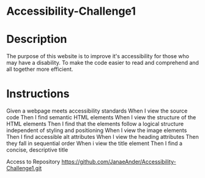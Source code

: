 # Accessibility-Challenge1

# Description
The purpose of this website is to improve it's accessibility for those who may have a disability. To make the code easier to read and comprehend and all together more efficient.

# Instructions
Given a webpage meets accessibility standards
When I view the source code
Then I find semantic HTML elements
When I view the structure of the HTML elements
Then I find that the elements follow a logical structure independent of styling and positioning
When I view the image elements
Then I find accessible alt attributes
When I view the heading attributes
Then they fall in sequential order
When i view the title element
Then I find a concise, descriptive title

Access to Repository
https://github.com/JanaeAnder/Accessibility-Challenge1.git
